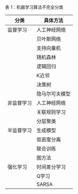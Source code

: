 表 1：机器学习算法不完全分类

| 分类           | 具体方法     |
| -------------- | ------------ |
| 监督学习       | 人工神经网络 |
|                | 贝叶斯网络   |
|                | 支持向量机   |
|                | 随机森林     |
|        |      逻辑回归        |
|           | K近邻 |
|        |         决策树       |
|  |           隐马尔可夫模型   |
| 非监督学习     | 人工神经网络 |
|    | 关联规则学习 |
|        | 分层聚类 |
| 半监督学习     | 生成模型     |
|      | 低密度分离 |
|        | 联合训练 |
|          | 图方法 |
| 强化学习       | 时间差分学习 |
|           | Q学习 |
|           | SARSA |